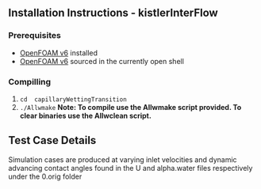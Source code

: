 ## Installation Instructions - kistlerInterFlow
### Prerequisites
- [OpenFOAM v6](https://openfoam.org/download/source/ "OpenFOAM v6") installed
- [OpenFOAM v6](https://openfoam.org/download/source/ "OpenFOAM v6") sourced in the currently open shell

### Compilling
1. `cd  capillaryWettingTransition`
2. `./Allwmake`
**Note: To compile use the Allwmake script provided. To clear binaries use the Allwclean script.**

## Test Case Details
Simulation cases are produced at varying inlet velocities and dynamic advancing contact angles found in the U and alpha.water files respectively under the 0.orig folder
